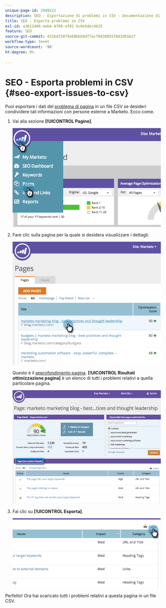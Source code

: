 ```yaml
---
unique-page-id: 2949222
description: SEO - Esportazione di problemi in CSV - Documentazione di Marketo - Documentazione del prodotto
title: SEO - Esporta problemi in CSV
exl-id: a3012408-eeb4-4f09-af01-5c0e5dec4625
feature: SEO
source-git-commit: 431bd258f9a68bbb9df7acf043085578d3d91b1f
workflow-type: tm+mt
source-wordcount: '96'
ht-degree: 0%

---
```


# SEO - Esporta problemi in CSV {#seo-export-issues-to-csv}

Puoi esportare i dati del [problema di pagina](/help/marketo/product-docs/additional-apps/seo/pages/seo-understanding-pages.md) in un file CSV se desideri condividere tali informazioni con persone esterne a Marketo. Ecco come.

1. Vai alla sezione **[!UICONTROL Pagine]**.

   ![](assets/image2014-9-18-13-3a16-3a5.png)

1. Fare clic sulla pagina per la quale si desidera visualizzare i dettagli.

   ![](assets/image2014-9-18-13-3a16-3a8.png)

   Questo è il [approfondimento pagina](/help/marketo/product-docs/additional-apps/seo/pages/seo-using-the-page-detail-drill-down.md). **[!UICONTROL Risultati ottimizzazione pagina]** è un elenco di tutti i problemi relativi a quella particolare pagina.

   ![](assets/image2014-9-18-13-3a16-3a12.png)

1. Fai clic su **[!UICONTROL Esporta]**.

   ![](assets/image2014-9-18-13-3a16-3a39.png)

Perfetto! Ora hai scaricato tutti i problemi relativi a questa pagina in un file CSV.
